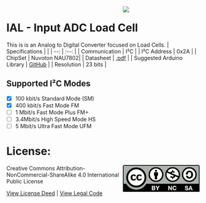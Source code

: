 <img src="assets/IAL.svg" width=200 align="right">

# IAL - Input ADC Load Cell
This is is an Analog to Digital Converter focused on Load Cells.
| Specifications | |
| --: | :--: |
| Communication | I²C |
| I²C Address | 0x2A |
| ChipSet | Nuvoton NAU7802|
| Datasheet | [.pdf](https://www.nuvoton.com/resource-files/NAU7802%20Data%20Sheet%20V1.7.pdf) |
| Suggested Arduino Library | [GitHub](https://github.com/sparkfun/SparkFun_Qwiic_Scale_NAU7802_Arduino_Library) |
| Resolution | 23 bits |

## Supported I²C Modes
- [X] 100 kbit/s Standard Mode (SM) 
- [X] 400 kbit/s	Fast Mode	FM
- [ ] 1 Mbit/s	Fast Mode Plus	FM+
- [ ] 3.4Mbit/s	High Speed Mode	HS
- [ ] 5 Mbit/s	Ultra Fast Mode	UFM

# License: 
<img src="assets/CC-BY-NC-SA.svg" width=200 align="right">
Creative Commons Attribution-NonCommercial-ShareAlike 4.0 International Public License

[View License Deed](https://creativecommons.org/licenses/by-nc-sa/4.0/) | [View Legal Code](https://creativecommons.org/licenses/by-nc-sa/4.0/legalcode)
